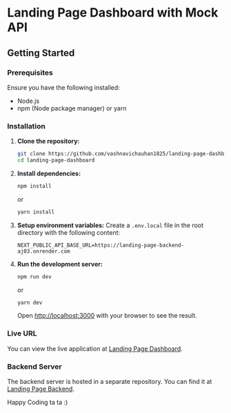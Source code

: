 # Landing Page Dashboard with Mock API 

## Getting Started

### Prerequisites
Ensure you have the following installed:

- Node.js
- npm (Node package manager) or yarn

### Installation

1. **Clone the repository:**
    ```bash
    git clone https://github.com/vashnavichauhan1825/landing-page-dashboard.git
    cd landing-page-dashboard
    ```

2. **Install dependencies:**
    ```bash
    npm install
    ```
    or
    ```bash
    yarn install
    ```

3. **Setup environment variables:**
    Create a `.env.local` file in the root directory with the following content:
    ```
    NEXT_PUBLIC_API_BASE_URL=https://landing-page-backend-aj03.onrender.com
    
    ```

4. **Run the development server:**
    ```bash
    npm run dev
    ```
    or
    ```bash
    yarn dev
    ```

    Open [http://localhost:3000](http://localhost:3000) with your browser to see the result.



### Live URL
You can view the live application at [Landing Page Dashboard](https://landing-page-dashboard-g5rt3hgrg-vashnavichauhan1825s-projects.vercel.app/auth).

### Backend Server
The backend server is hosted in a separate repository. You can find it at [Landing Page Backend](https://github.com/vashnavichauhan1825/landing-page-backend).

Happy Coding ta ta :)
